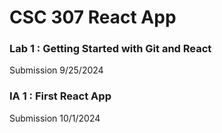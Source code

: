 # CSC 307 React App
### Lab 1 : Getting Started with Git and React
Submission 9/25/2024

### IA 1 : First React App
Submission 10/1/2024
